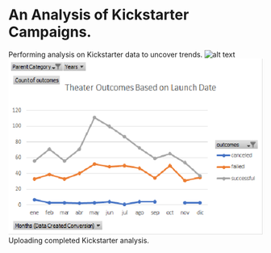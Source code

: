 # An Analysis of Kickstarter Campaigns.
Performing analysis on Kickstarter data to uncover trends.
![alt text](https://eco-business.imgix.net/uploads/ebmedia/fileuploads/wp_uploads/2012/10/water_lg.jpg?fit=crop&h=960&ixlib=django-1.2.0&w=1440)
![Parent_Category_Outcomes_Chart.png](Theater_Outcomes_vs_Launch.png.png)
Uploading completed Kickstarter analysis.
